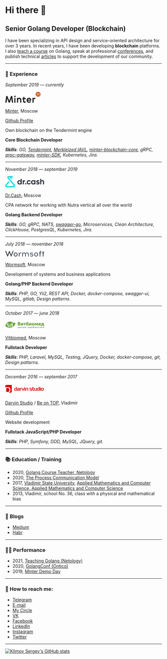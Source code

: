 # Hi there 👋

## Senior Golang Developer (Blockchain)

I have been specializing in API design and service-oriented architecture for over 3 years. In recent years, I have been developing **blockchain** platforms. I also [teach a course](#-education--training) on Golang, speak at professional [conferences](#-performance), and publish technical [articles](#-blogs) to support the development of our community.

<!--
**klim0v/klim0v** is a ✨ _special_ ✨ repository because its `README.md` (this file) appears on your GitHub profile.

Here are some ideas to get you started:

- 🔭 I’m currently working on ...
- 🌱 I’m currently learning ...
- 👯 I’m looking to collaborate on ...
- 🤔 I’m looking for help with ...
- 💬 Ask me about ...
- 📫 How to reach me: ...
- 😄 Pronouns: ...
- ⚡ Fun fact: ...
-->

---

### 🔬 Experience

_September 2019 — currently_

![Minter](https://raw.githubusercontent.com/klim0v/klim0v.github.io/master/images/minter-logo.png)

[Minter](https://www.minter.network/), Moscow

[Github Profile](https://github.com/MinterTeam)

Own blockchain on the Tendermint engine

**Core Blockchain Developer**

**_Skills_**: _GO, [Tendermint](https://github.com/tendermint/tm-db/blob/v0.6.3/CHANGELOG.md#changelog), [Merkleized IAVL](https://github.com/cosmos/iavl/blob/v0.14.3/CHANGELOG.md#0143-november-23-2020), [minter-blockchain-core](https://github.com/MinterTeam/minter-go-node), gRPC, [grpc-gateway](https://github.com/MinterTeam/node-grpc-gateway), [minter-SDK](https://pkg.go.dev/mod/github.com/MinterTeam/minter-go-sdk/v2), Kubernetes, Jira._

---

_November 2018 — september 2019_

![Dr.Cash](https://raw.githubusercontent.com/klim0v/klim0v.github.io/master/images/dr-cash-logo.png)

[Dr.Cash](https://dr.cash/), Moscow

CPA network for working with Nutra vertical all over the world

**Golang Backend Developer**

**_Skills_**: _GO, gRPC, NATS, [swagger-go](https://github.com/go-swagger/go-swagger), Microservices, Clean Architecture, ClickHouse, PostgresQL, Kubernetes, Jira._

---

_July 2018 — november 2018_

![Wormsoft](https://raw.githubusercontent.com/klim0v/klim0v.github.io/master/images/wormsoft-logo.png)

[Wormsoft](https://wormsoft.ru/), Moscow

Development of systems and business applications

**Golang/PHP Backend Developer**

**_Skills_**: _PHP, GO, Yii2, REST API, Docker, docker-compose, swagger-ui, MySQL, gitlab, Design patterns._

---

_October 2017 — june 2018_

![Vitbiomed](https://raw.githubusercontent.com/klim0v/klim0v.github.io/master/images/vitbiomed-logo.png)

[Vitbiomed](http://vitbiomed.ru/), Moscow

**Fullstack  Developer**

**_Skills_**: _PHP, Laravel, MySQL, Testing, JQuery, Docker, docker-compose, git, Design patterns._

---

_December 2016 — september 2017_

![Darvin Studio](https://raw.githubusercontent.com/klim0v/klim0v.github.io/master/images/darvin-studio-logo.png)

[Darvin Studio](https://www.darvin-studio.ru/) / [Be on TOP](https://www.beontop.ae/), Vladimir

[Github Profile](https://github.com/DarvinStudio)

Website development

**Fullstack JavaScript/PHP Developer**

**_Skills_**: _PHP, Symfony, DDD, MySQL, JQuery, git._

---

### 📚 Education / Training

- 2020, [Golang Course Teacher, Netology](https://netology.ru/programs/godeveloper)
- 2020, [The Process Communication Model](https://www.processcommunication.com/)
- 2017, [Vladimir State University](https://www.vlsu.ru/), [Applied Mathematics and Computer Science, Applied Mathematics and Computer Science](http://fpmf.vlsu.ru/)
- 2013, Vladimir, school No. 36, class with a physical and mathematical bias

---

### 📝 Blogs

- [Medium](https://medium.com/@klim0v)
- [Habr](https://habr.com/ru/users/klim0v/)

---

### 👨‍🏫 Performance

- 2021, [Teaching Golang (Netology)](https://youtu.be/wTbH3FpxI0o)
- 2020, [GolangConf (Ontico)](https://golangconf.ru/2020/abstracts/6761)
- 2019, [Minter Demo Day](https://youtu.be/7bZREmkcpiY)

---

### 📇 How to reach me:

- [Telegram](https://t.me/klim0v)
- [E-mail](mailto:klim0v-sergey@yandex.ru)
- [My Circle](https://career.habr.com/klim0v)
- [VK](https://vk.com/klim0v)
- [Facebook](https://www.facebook.com/klim0vsergey)
- [LinkedIn](https://www.linkedin.com/in/klim0v/)
- [Instagram](https://www.instagram.com/klim0vsergey/)
- [Twitter](https://twitter.com/klim0vSergey)

---

[![Klimov Sergey's GitHub stats](https://github-readme-stats.vercel.app/api?username=klim0v&show_icons=true&theme=dracula)](https://github.com/anuraghazra/github-readme-stats)
